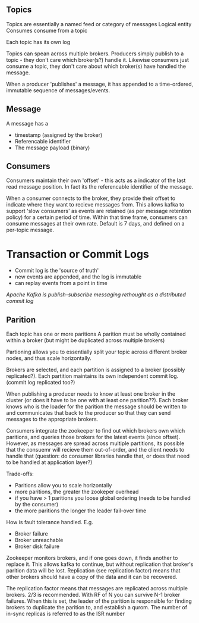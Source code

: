 ## Topics

Topics are essentially a named feed or category of messages
Logical entity
Consumes consume from a topic

Each topic has its own log

Topics can spean across multiple brokers. Producers simply publish to a topic - they don't care which broker(s?) handle it. Likewise consumers just consume a topic, they don't care about which broker(s) have handled the message.

When a producer 'publishes' a message, it has appended to a time-ordered, immutable sequence of messages/events.


## Message

A message has a

 - timestamp (assigned by the broker)
 - Referencable identifier
 - The message payload (binary)


## Consumers

Consumers maintain their own 'offset' - this acts as a indicator of the last read message position. In fact its the referencable identifier of the message.

When a consumer connects to the broker, they provide their offset to indicate where they want to recieve messages from. This allows kafka to support 'slow consumers' as events are retained (as per message retention policy) for a certain period of time. Within that time frame, consumers can consume messages at their own rate. Default is 7 days, and defined on a per-topic message.


# Transaction or Commit Logs

- Commit log is the 'source of truth'
- new events are appended, and the log is immutable
- can replay events from a point in time


*Apache Kafka is publish-subscribe messaging rethought as a distributed commit log*


## Parition

Each topic has one or more paritions
A parition must be wholly contained within a broker (but might be duplicated across multiple brokers)

Partioning allows you to essentially split your topic across different broker nodes, and thus scale horizontally.

Brokers are selected, and each partition is assigned to a broker (possibly replicated?). Each partition maintains its own independent commit log. (commit log replicated too?)

When publishing a producer needs to know at least one broker in the cluster (or does it have to be one with at least one parition??). Each broker knows who is the loader for the parition the message should be written to and communicates that back to the producer so that they can send messages to the appropriate brokers.

Consumers integrate the zookeeper to find out which brokers own which paritions, and queries those brokers for the latest events (since offset). However, as messages are spread across multiple partitions, its possible that the consuemr will recieve them out-of-order, and the client needs to handle that (question: do consumer libraries handle that, or does that need to be handled at application layer?)

Trade-offs:

 - Paritions allow you to scale horizontally
 - more paritions, the greater the zookeper overhead
 - if you have > 1 paritions you loose global ordering (needs to be handled by the consumer)
 - the more paritions the longer the leader fail-over time


How is fault tolerance handled. E.g.

 - Broker failure
 - Broker unreachable
 - Broker disk failure

Zookeeper monitors brokers, and if one goes down, it finds another to replace it. This allows kafka to continue, but without replication that broker's parition data will be lost. Replication (see replication factor) means that other brokers should have a copy of the data and it can be recovered.

The replication factor means that messages are replicated across multiple brokers. 2/3 is recommended. With RF of N you can survive N-1 broker failures. When this is set, the leader of the parition is responsible for finding brokers to duplicate the parition to, and establish a qurom. The number of in-sync replicas is referred to as the ISR number

